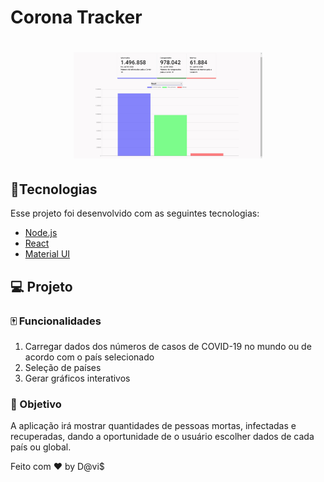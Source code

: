 # Corona Tracker

<h1 align="center">
  <img  src="https://github.com/Spinnafre/Coronavirus-Tracker/blob/master/codivTracker.gif" alt="gif do app" width=60% height=60%>
</h1>



## :card_index:Tecnologias

Esse projeto foi desenvolvido com as seguintes tecnologias:

- [Node.js](https://nodejs.org/en/)
- [React](https://reactjs.org)
- [Material UI](https://material-ui.com/)

## 💻 Projeto
### :mahjong: Funcionalidades

1. Carregar dados dos números de casos de COVID-19 no mundo ou de acordo com o país selecionado 
2. Seleção de países 
3. Gerar gráficos interativos


### :dart: Objetivo
A aplicação irá mostrar quantidades de pessoas mortas, infectadas e recuperadas, dando a oportunidade de o usuário escolher dados de cada país ou global. 


Feito com ♥ by D@vi$
